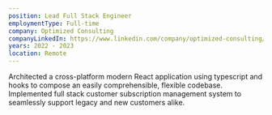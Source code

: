 ```yaml
---
position: Lead Full Stack Engineer
employmentType: Full-time
company: Optimized Consulting
companyLinkedIn: https://www.linkedin.com/company/optimized-consulting/
years: 2022 - 2023
location: Remote
---
```

Architected a cross-platform modern React application using typescript and hooks to compose an easily comprehensible, flexible codebase. Implemented full stack customer subscription management system to seamlessly support legacy and new customers alike.